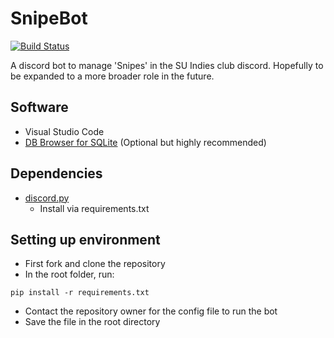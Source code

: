 # SnipeBot
[![Build Status](https://travis-ci.com/jsnells1/SnipeBot.svg?branch=master)](https://travis-ci.com/jsnells1/SnipeBot)

A discord bot to manage 'Snipes' in the SU Indies club discord. Hopefully to be expanded to a more broader role in the future.

## Software

* Visual Studio Code
* [DB Browser for SQLite](https://sqlitebrowser.org/dl/) (Optional but highly recommended)

## Dependencies

* [discord.py](https://github.com/Rapptz/discord.py)
  * Install via requirements.txt
 
## Setting up environment

* First fork and clone the repository
* In the root folder, run:
~~~
pip install -r requirements.txt
~~~
* Contact the repository owner for the config file to run the bot
* Save the file in the root directory
